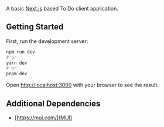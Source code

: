 A basic [Next.js](https://nextjs.org/) based To Do client application.

## Getting Started

First, run the development server:

```bash
npm run dev
# or
yarn dev
# or
pnpm dev
```

Open [http://localhost:3000](http://localhost:3000) with your browser to see the result.

## Additional Dependencies
* [https://mui.com/](MUI)
